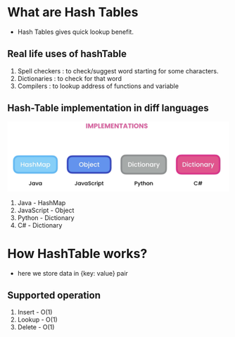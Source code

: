 # What are Hash Tables

- Hash Tables gives quick lookup benefit.

## Real life uses of hashTable

1. Spell checkers : to check/suggest word starting for some characters.
2. Dictionaries : to check for that word
3. Compilers : to lookup address of functions and variable

## Hash-Table implementation in diff languages

![](./screenshots/hashTable-in-diff-lang.png)

1. Java - HashMap
2. JavaScript - Object
3. Python - Dictionary
4. C# - Dictionary

# How HashTable works?

- here we store data in {key: value} pair

## Supported operation

1. Insert - O(1)
2. Lookup - O(1)
3. Delete - O(1)
